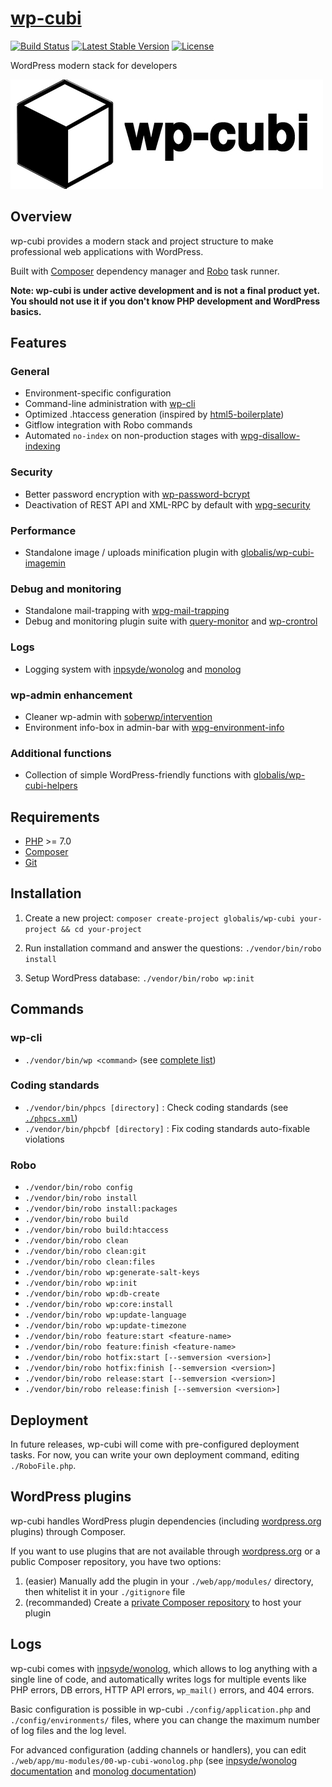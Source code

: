 # [wp-cubi](https://github.com/globalis-ms/wp-cubi/)

[![Build Status](https://travis-ci.org/globalis-ms/wp-cubi.svg?branch=master)](https://travis-ci.org/globalis-ms/wp-cubi)
[![Latest Stable Version](https://poser.pugx.org/globalis/wp-cubi/v/stable)](https://packagist.org/packages/globalis/wp-cubi)
[![License](https://poser.pugx.org/globalis/wp-cubi/license)](https://github.com/globalis-ms/wp-cubi/blob/master/LICENSE.md)

WordPress modern stack for developers

[![wp-cubi](https://github.com/wp-globalis-tools/wp-cubi-logo/raw/master/wp-cubi-500x175.jpg)](https://github.com/globalis-ms/wp-cubi/)


## Overview

wp-cubi provides a modern stack and project structure to make professional web applications with WordPress.

Built with [Composer](http://getcomposer.org) dependency manager and [Robo](http://robo.li/) task runner.

**Note: wp-cubi is under active development and is not a final product yet. You should not use it if you don't know PHP development and WordPress basics.**


## Features

### General

* Environment-specific configuration
* Command-line administration with [wp-cli](http://wp-cli.org/)
* Optimized .htaccess generation (inspired by [html5-boilerplate](https://github.com/h5bp/server-configs-apache))
* Gitflow integration with Robo commands
* Automated `no-index` on non-production stages with [wpg-disallow-indexing](https://github.com/wp-globalis-tools/wpg-disallow-indexing)

### Security

* Better password encryption with [wp-password-bcrypt](https://github.com/roots/wp-password-bcrypt)
* Deactivation of REST API and XML-RPC by default with [wpg-security](https://github.com/wp-globalis-tools/wpg-security)

### Performance

* Standalone image / uploads minification plugin with [globalis/wp-cubi-imagemin](https://github.com/globalis-ms/wp-cubi-imagemin)

### Debug and monitoring

* Standalone mail-trapping with [wpg-mail-trapping](https://github.com/wp-globalis-tools/wpg-mail-trapping)
* Debug and monitoring plugin suite with [query-monitor](https://fr.wordpress.org/plugins/query-monitor/) and [wp-crontrol](https://fr.wordpress.org/plugins/wp-crontrol/)

### Logs

* Logging system with [inpsyde/wonolog](https://github.com/inpsyde/Wonolog) and [monolog](https://github.com/Seldaek/monolog)

### wp-admin enhancement

* Cleaner wp-admin with [soberwp/intervention](https://github.com/soberwp/intervention)
* Environment info-box in admin-bar with [wpg-environment-info](https://github.com/wp-globalis-tools/wpg-environment-info)

### Additional functions

* Collection of simple WordPress-friendly functions with [globalis/wp-cubi-helpers](https://github.com/globalis-ms/wp-cubi-helpers)


## Requirements

* [PHP](http://php.net/) >= 7.0
* [Composer](http://getcomposer.org)
* [Git](https://git-scm.com/)


## Installation

1. Create a new project: `composer create-project globalis/wp-cubi your-project && cd your-project`

2. Run installation command and answer the questions: `./vendor/bin/robo install`

3. Setup WordPress database: `./vendor/bin/robo wp:init`


## Commands

### wp-cli

* `./vendor/bin/wp <command>` (see [complete list](https://developer.wordpress.org/cli/commands/))

### Coding standards

* `./vendor/bin/phpcs [directory]` : Check coding standards (see [`./phpcs.xml`](https://github.com/globalis-ms/wp-cubi/blob/master/phpcs.xml))
* `./vendor/bin/phpcbf [directory]` : Fix coding standards auto-fixable violations

### Robo

* `./vendor/bin/robo config`
* `./vendor/bin/robo install`
* `./vendor/bin/robo install:packages`
* `./vendor/bin/robo build`
* `./vendor/bin/robo build:htaccess`
* `./vendor/bin/robo clean`
* `./vendor/bin/robo clean:git`
* `./vendor/bin/robo clean:files`
* `./vendor/bin/robo wp:generate-salt-keys`
* `./vendor/bin/robo wp:init`
* `./vendor/bin/robo wp:db-create`
* `./vendor/bin/robo wp:core:install`
* `./vendor/bin/robo wp:update-language`
* `./vendor/bin/robo wp:update-timezone`
* `./vendor/bin/robo feature:start <feature-name>`
* `./vendor/bin/robo feature:finish <feature-name>`
* `./vendor/bin/robo hotfix:start [--semversion <version>]`
* `./vendor/bin/robo hotfix:finish [--semversion <version>]`
* `./vendor/bin/robo release:start [--semversion <version>]`
* `./vendor/bin/robo release:finish [--semversion <version>]`


## Deployment

In future releases, wp-cubi will come with pre-configured deployment tasks. For now, you can write your own deployment command, editing `./RoboFile.php`.


## WordPress plugins

wp-cubi handles WordPress plugin dependencies (including [wordpress.org](https://wordpress.org/) plugins) through Composer.

If you want to use plugins that are not available through [wordpress.org](https://wordpress.org/) or a public Composer repository, you have two options:

1. (easier) Manually add the plugin in your `./web/app/modules/` directory, then whitelist it in your `./gitignore` file
2. (recommanded) Create a [private Composer repository](https://getcomposer.org/doc/articles/handling-private-packages-with-satis.md) to host your plugin


## Logs

wp-cubi comes with [inpsyde/wonolog](https://github.com/inpsyde/Wonolog), which allows to log anything with a single line of code, and automatically writes logs for multiple events like PHP errors, DB errors, HTTP API errors, `wp_mail()` errors, and 404 errors.

Basic configuration is possible in wp-cubi `./config/application.php` and `./config/environments/` files, where you can change the maximum number of log files and the log level.

For advanced configuration (adding channels or handlers), you can edit `./web/app/mu-modules/00-wp-cubi-wonolog.php` (see [inpsyde/wonolog documentation](https://inpsyde.github.io/Wonolog/) and [monolog documentation](https://github.com/Seldaek/monolog/tree/master/doc))
